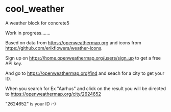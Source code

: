 # cool_weather
A weather block for concrete5

Work in progress.......

Based on data from https://openweathermap.org and icons from https://github.com/erikflowers/weather-icons.

Sign up on https://home.openweathermap.org/users/sign_up to get a free API key.

And go to https://openweathermap.org/find and seach for a city to get your ID.

When you search for Ex "Aarhus" and click on the result you will be directed to https://openweathermap.org/city/2624652


"2624652" is your ID :-)
